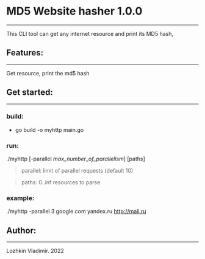 # MD5 Website hasher 1.0.0
___
This CLI tool can get any internet resource and print its MD5 hash,


## Features:
___
Get resource, print the md5 hash

## Get started:
___
### build:
* go build -o myhttp main.go 

### run:
./myhttp [-parallel *max_number_of_parallelism*] [paths]
>parallel: limit of parallel requests (default 10)

>paths: 0..inf resources to parse

### example:
./myhttp -parallel 3 google.com yandex.ru http://mail.ru


## Author:
___
Lozhkin Vladimir. 2022



